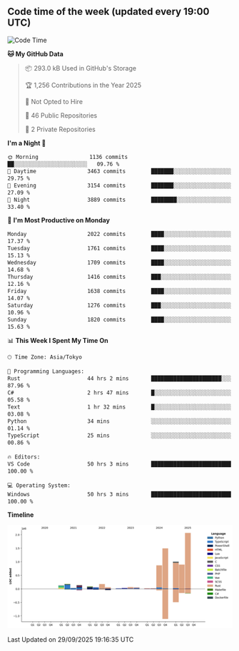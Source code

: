 ## Code time of the week (updated every 19:00 UTC)

<!--START_SECTION:waka-->
![Code Time](http://img.shields.io/badge/Code%20Time-5%2C402%20hrs%2053%20mins-blue)

**🐱 My GitHub Data** 

> 📦 293.0 kB Used in GitHub's Storage 
 > 
> 🏆 1,256 Contributions in the Year 2025
 > 
> 🚫 Not Opted to Hire
 > 
> 📜 46 Public Repositories 
 > 
> 🔑 2 Private Repositories 
 > 
**I'm a Night 🦉** 

```text
🌞 Morning                1136 commits        ██░░░░░░░░░░░░░░░░░░░░░░░   09.76 % 
🌆 Daytime                3463 commits        ███████░░░░░░░░░░░░░░░░░░   29.75 % 
🌃 Evening                3154 commits        ███████░░░░░░░░░░░░░░░░░░   27.09 % 
🌙 Night                  3889 commits        ████████░░░░░░░░░░░░░░░░░   33.40 % 
```
📅 **I'm Most Productive on Monday** 

```text
Monday                   2022 commits        ████░░░░░░░░░░░░░░░░░░░░░   17.37 % 
Tuesday                  1761 commits        ████░░░░░░░░░░░░░░░░░░░░░   15.13 % 
Wednesday                1709 commits        ████░░░░░░░░░░░░░░░░░░░░░   14.68 % 
Thursday                 1416 commits        ███░░░░░░░░░░░░░░░░░░░░░░   12.16 % 
Friday                   1638 commits        ████░░░░░░░░░░░░░░░░░░░░░   14.07 % 
Saturday                 1276 commits        ███░░░░░░░░░░░░░░░░░░░░░░   10.96 % 
Sunday                   1820 commits        ████░░░░░░░░░░░░░░░░░░░░░   15.63 % 
```


📊 **This Week I Spent My Time On** 

```text
🕑︎ Time Zone: Asia/Tokyo

💬 Programming Languages: 
Rust                     44 hrs 2 mins       ██████████████████████░░░   87.96 % 
C#                       2 hrs 47 mins       █░░░░░░░░░░░░░░░░░░░░░░░░   05.58 % 
Text                     1 hr 32 mins        █░░░░░░░░░░░░░░░░░░░░░░░░   03.08 % 
Python                   34 mins             ░░░░░░░░░░░░░░░░░░░░░░░░░   01.14 % 
TypeScript               25 mins             ░░░░░░░░░░░░░░░░░░░░░░░░░   00.86 % 

🔥 Editors: 
VS Code                  50 hrs 3 mins       █████████████████████████   100.00 % 

💻 Operating System: 
Windows                  50 hrs 3 mins       █████████████████████████   100.00 % 
```

**Timeline**

![Lines of Code chart](https://raw.githubusercontent.com/SARDONYX-sard/SARDONYX-sard/main/assets/bar_graph.png)


 Last Updated on 29/09/2025 19:16:35 UTC
<!--END_SECTION:waka-->